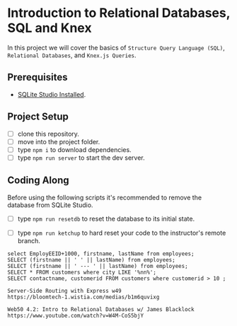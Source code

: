 # Introduction to Relational Databases, SQL and Knex

In this project we will cover the basics of `Structure Query Language (SQL)`, `Relational Databases`, and `Knex.js Queries`.

## Prerequisites

- [SQLite Studio Installed](https://sqlitestudio.pl/index.rvt?act=download).

## Project Setup

- [ ] clone this repository.
- [ ] move into the project folder.
- [ ] type `npm i` to download dependencies.
- [ ] type `npm run server` to start the dev server.

## Coding Along

Before using the following scripts it's recommended to remove the database from SQLite Studio.

- [ ] type `npm run resetdb` to reset the database to its initial state.
- [ ] type `npm run ketchup` to hard reset your code to the instructor's remote branch.


```
select EmployEEID+1000, firstname, lastName from employees;
SELECT (firstname || ' ' || lastName) from employees;
SELECT (firstname || ' --- ' || lastName) from employees;
SELECT * FROM customers where city LIKE '%nn%';
SELECT contactname, customerid FROM customers where customerid > 10 ;

Server-Side Routing with Express w49
https://bloomtech-1.wistia.com/medias/b1m6quvixg

Web50 4.2: Intro to Relational Databases w/ James Blacklock
https://www.youtube.com/watch?v=W4M-CoS5bjY
```